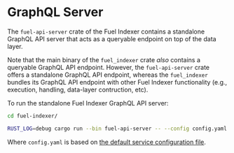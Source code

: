 # GraphQL Server

The `fuel-api-server` crate of the Fuel Indexer contains a standalone GraphQL API server that acts as a queryable endpoint on top of the data layer.

Note that the main binary of the `fuel_indexer` crate _also_ contains a queryable GraphQL API endpoint. However, the `fuel-api-server` crate offers a standalone GraphQL API endpoint, whereas the `fuel_indexer` bundles its GraphQL API endpoint with other Fuel Indexer functionality (e.g., execution, handling, data-layer contruction, etc).

To run the standalone Fuel Indexer GraphQL API server:

```bash
cd fuel-indexer/

RUST_LOG=debug cargo run --bin fuel-api-server -- --config config.yaml
```

Where `config.yaml` is based on [the default service configuration file](https://github.com/FuelLabs/fuel-indexer/blob/master/config.yaml).
